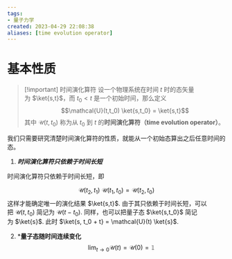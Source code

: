 ```yaml
---
tags:
- 量子力学
created: 2023-04-29 22:08:38
aliases: [time evolution operator]
---
```


# 基本性质

>[!important] 时间演化算符
>设一个物理系统在时间 $t$ 时的态矢量为 $\ket{s,t}$，而 $t_0 < t$ 是一个初始时间，那么定义
>$$\mathcal{U}(t,t_0) \ket{s,t_0} = \ket{s,t}$$
>其中 $\mathcal{U}(t,t_0)$ 称为从 $t_0$ 到 $t$ 的**时间演化算符（time evolution operator）**。

我们只需要研究清楚时间演化算符的性质，就能从一个初始态算出之后任意时间的态。

1. ***时间演化算符只依赖于时间长短***

时间演化算符只依赖于时间长短，即

$$\mathcal{U}(t_2,t_1)\ \mathcal{U}(t_1,t_0) = \mathcal{U}(t_2,t_0)$$
这样才能确定唯一的演化结果 $\ket{s,t}$.
由于其只依赖于时间长短，可以把 $\mathcal{U}(t,t_0)$ 简记为 $\mathcal{U}(t−t_0)$.
同样，也可以把量子态 $\ket{s,t_0}$ 简记为 $\ket{s}$. 此时 $\ket{s, t_0 + t} = \mathcal{U}(t) \ket{s}$.


2. ***量子态随时间连续变化**
$$\lim_{t \to 0} \mathcal{U}(t) = \mathcal{U}(0) = \mathbb{1}$$
